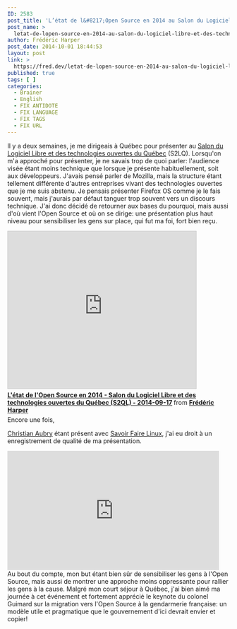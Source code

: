 ```yaml
---
ID: 2583
post_title: 'L’état de l&#8217;Open Source en 2014 au Salon du Logiciel Libre et des technologies ouvertes du Québec'
post_name: >
  letat-de-lopen-source-en-2014-au-salon-du-logiciel-libre-et-des-technologies-ouvertes-du-quebec
author: Frédéric Harper
post_date: 2014-10-01 18:44:53
layout: post
link: >
  https://fred.dev/letat-de-lopen-source-en-2014-au-salon-du-logiciel-libre-et-des-technologies-ouvertes-du-quebec/
published: true
tags: [ ]
categories:
  - Brainer
  - English
  - FIX ANTIDOTE
  - FIX LANGUAGE
  - FIX TAGS
  - FIX URL
---
```

Il y a deux semaines, je me dirigeais à Québec pour présenter au [Salon du Logiciel Libre et des technologies ouvertes du Québec][1] (S2LQ). Lorsqu'on m'a approché pour présenter, je ne savais trop de quoi parler: l'audience visée étant moins technique que lorsque je présente habituellement, soit aux développeurs. J'avais pensé parler de Mozilla, mais la structure étant tellement différente d'autres entreprises vivant des technologies ouvertes que je me suis abstenu. Je pensais présenter Firefox OS comme je le fais souvent, mais j'aurais par défaut tanguer trop souvent vers un discours technique. J'ai donc décidé de retourner aux bases du pourquoi, mais aussi d'où vient l'Open Source et où on se dirige: une présentation plus haut niveau pour sensibiliser les gens sur place, qui fut ma foi, fort bien reçu. <div class="embed rich SlideShare">
  <iframe style="border: 1px solid #CCC; border-width: 1px; margin-bottom: 5px; max-width: 100%;" src="https://www.slideshare.net/slideshow/embed_code/key/yezjIF7Ne1Ucbk" width="427" height="356" frameborder="0" marginwidth="0" marginheight="0" scrolling="no" allowfullscreen="allowfullscreen"> </iframe> <div style="margin-bottom: 5px;">
    <strong> <a title="L'état de l'Open Source en 2014 - Salon du Logiciel Libre et des technologies ouvertes du Québec (S2QL) - 2014-09-17" href="https://www.slideshare.net/fredericharper/letat-de-lopen-source-en-2014-salon-du-logiciel-libre-et-des-technologies-ouvertes-du-qubec-s2ql-20140917" target="_blank" rel="noopener noreferrer">L'état de l'Open Source en 2014 - Salon du Logiciel Libre et des technologies ouvertes du Québec (S2QL) - 2014-09-17</a> </strong> from <strong><a href="https://www.slideshare.net/fredericharper" target="_blank" rel="noopener noreferrer">Frédéric Harper</a></strong>
  </div>
</div> Encore une fois, 

[Christian Aubry][2] étant présent avec [Savoir Faire Linux][3], j'ai eu droit à un enregistrement de qualité de ma présentation. <div class="embed video YouTube">
  <iframe src="https://www.youtube.com/embed/YWYHA6SFlD8?feature=oembed" width="480" height="270" frameborder="0" allowfullscreen="allowfullscreen"></iframe>
</div> Au bout du compte, mon but étant bien sûr de sensibiliser les gens à l'Open Source, mais aussi de montrer une approche moins oppressante pour rallier les gens à la cause. Malgré mon court séjour à Québec, j'ai bien aimé ma journée à cet événement et fortement apprécié le keynote du colonel Guimard sur la migration vers l'Open Source à la gendarmerie française: un modèle utile et pragmatique que le gouvernement d'ici devrait envier et copier!

 [1]: https://s2lq.com/ "Site web du Salon du Logiciel Libre et des technologies ouvertes du Québec"
 [2]: https://twitter.com/christianaubry "Compte Twitter de Christian Aubry"
 [3]: https://www.savoirfairelinux.com/ "Site Web de Savoir Faire Linux"
